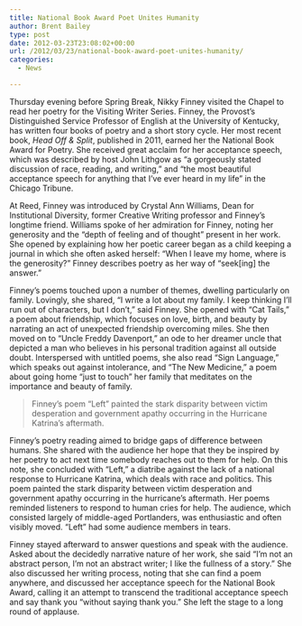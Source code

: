 ```yaml
---
title: National Book Award Poet Unites Humanity
author: Brent Bailey
type: post
date: 2012-03-23T23:08:02+00:00
url: /2012/03/23/national-book-award-poet-unites-humanity/
categories:
  - News

---
```

Thursday evening before Spring Break, Nikky Finney visited the Chapel to read her poetry for the Visiting Writer Series. Finney, the Provost’s Distinguished Service Professor of English at the University of Kentucky, has written four books of poetry and a short story cycle. Her most recent book, _Head Off & Split_, published in 2011, earned her the National Book Award for Poetry. She received great acclaim for her acceptance speech, which was described by host John Lithgow as “a gorgeously stated discussion of race, reading, and writing,” and “the most beautiful acceptance speech for anything that I’ve ever heard in my life” in the Chicago Tribune.

At Reed, Finney was introduced by Crystal Ann Williams, Dean for Institutional Diversity, former Creative Writing professor and Finney&#8217;s longtime friend. Williams spoke of her admiration for Finney, noting her generosity and the “depth of feeling and of thought” present in her work. She opened by explaining how her poetic career began as a child keeping a journal in which she often asked herself: “When I leave my home, where is the generosity?” Finney describes poetry as her way of “seek[ing] the answer.”

Finney&#8217;s poems touched upon a number of themes, dwelling particularly on family. Lovingly, she shared, “I write a lot about my family. I keep thinking I’ll run out of characters, but I don’t,” said Finney. She opened with “Cat Tails,” a poem about friendship, which focuses on love, birth, and beauty by narrating an act of unexpected friendship overcoming miles. She then moved on to “Uncle Freddy Davenport,” an ode to her dreamer uncle that depicted a man who believes in his personal tradition against all outside doubt. Interspersed with untitled poems, she also read “Sign Language,” which speaks out against intolerance, and “The New Medicine,” a poem about going home “just to touch” her family that meditates on the importance and beauty of family.

> Finney&#8217;s poem “Left” painted the stark disparity between victim desperation and government apathy occurring in the Hurricane Katrina&#8217;s aftermath.

Finney&#8217;s poetry reading aimed to bridge gaps of difference between humans. She shared with the audience her hope that they be inspired by her poetry to act next time somebody reaches out to them for help. On this note, she concluded with “Left,” a diatribe against the lack of a national response to Hurricane Katrina, which deals with race and politics. This poem painted the stark disparity between victim desperation and government apathy occurring in the hurricane&#8217;s aftermath. Her poems reminded listeners to respond to human cries for help. The audience, which consisted largely of middle-aged Portlanders, was enthusiastic and often visibly moved. “Left” had some audience members in tears.

Finney stayed afterward to answer questions and speak with the audience. Asked about the decidedly narrative nature of her work, she said “I’m not an abstract person, I’m not an abstract writer; I like the fullness of a story.” She also discussed her writing process, noting that she can find a poem anywhere, and discussed her acceptance speech for the National Book Award, calling it an attempt to transcend the traditional acceptance speech and say thank you “without saying thank you.” She left the stage to a long round of applause.